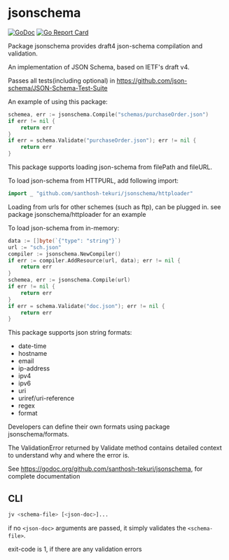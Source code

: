 # jsonschema

[![GoDoc](https://godoc.org/github.com/santhosh-tekuri/jsonschema?status.svg)](https://godoc.org/github.com/santhosh-tekuri/jsonschema)
[![Go Report Card](https://goreportcard.com/badge/github.com/santhosh-tekuri/jsonschema)](https://goreportcard.com/report/github.com/santhosh-tekuri/jsonschema)

Package jsonschema provides draft4 json-schema compilation and validation.

An implementation of JSON Schema, based on IETF's draft v4. 

Passes all tests(including optional) in https://github.com/json-schema/JSON-Schema-Test-Suite

An example of using this package:

```go
schemea, err := jsonschema.Compile("schemas/purchaseOrder.json")
if err != nil {
    return err
}
if err = schema.Validate("purchaseOrder.json"); err != nil {
    return err
}
```

This package supports loading json-schema from filePath and fileURL.

To load json-schema from HTTPURL, add following import:

```go
import _ "github.com/santhosh-tekuri/jsonschema/httploader"
```

Loading from urls for other schemes (such as ftp), can be plugged in. see package jsonschema/httploader
for an example

To load json-schema from in-memory:

```go
data := []byte(`{"type": "string"}`)
url := "sch.json"
compiler := jsonschema.NewCompiler()
if err := compiler.AddResource(url, data); err != nil {
    return err
}
schemea, err := jsonschema.Compile(url)
if err != nil {
    return err
}
if err = schema.Validate("doc.json"); err != nil {
    return err
}
```

This package supports json string formats: 
- date-time
- hostname
- email
- ip-address
- ipv4
- ipv6
- uri
- uriref/uri-reference
- regex
- format

Developers can define their own formats using package jsonschema/formats.

The ValidationError returned by Validate method contains detailed context to understand why and where the error is.

See https://godoc.org/github.com/santhosh-tekuri/jsonschema, for complete documentation

## CLI

```bash
jv <schema-file> [<json-doc>]...
```

if no `<json-doc>` arguments are passed, it simply validates the `<schema-file>`.

exit-code is 1, if there are any validation errors

